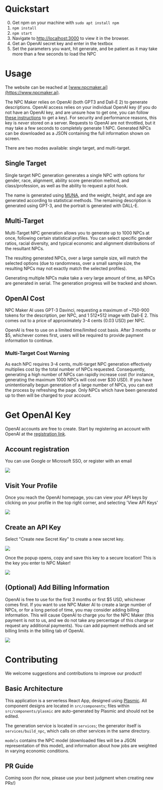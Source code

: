 # Quickstart

0. Get npm on your machine with `sudo apt install npm`
1. `npm install`
2. `npm start`
3. Navigate to [http://localhost:3000](http://localhost:3000) to view it in the browser.
4. Get an OpenAI secret key and enter in the textbox
5. Set the parameters you want, hit generate, and be patient as it may take more than a few seconds to load the NPC

# Usage

The website can be reached at [www.npcmaker.ai](https://www.npcmaker.ai). 

The NPC Maker relies on OpenAI (both GPT3 and Dall-E 2) to generate descriptions. OpenAI access relies on your individual
OpenAI key (if you do not have an OpenAI key, and are unsure how to get one, you can follow [these instructions](#get-openai-key) to get a key). 
For security and performance reasons, this key is *never* stored on a server. Requests to OpenAI are not throttled,
but it may take a few seconds to completely generate 1 NPC. Generated NPCs can be downloaded as a JSON containing the full
information shown on screen.

There are two modes available: single target, and multi-target.

## Single Target

Single target NPC generation generates a single NPC with options for gender, race, alignment, ability score generation
method, and class/profession, as well as the ability to request a plot hook.

The name is generated using [MUNA](https://github.com/ironarachne/muna), and the weight, height, and age are generated
according to statistical methods. The remaining description is generated using GPT-3, and the portrait is generated with DALL-E.

## Multi-Target

Multi-Target NPC generation allows you to generate up to 1000 NPCs at once, following certain statistical profiles. You
can select specific gender ratios, racial diversity, and typical economic and alignment distributions of the resultant
NPCs.

The resulting generated NPCs, over a large sample size, will match the selected options (due to randomness, over a small
sample size, the resulting NPCs may not exactly match the selected profiles). 

Generating multiple NPCs make take a very large amount of time, as NPCs are generated in serial. The generation progress
will be tracked and shown.

## OpenAI Cost

NPC Maker AI uses GPT-3 Davinci, requesting a maximum of ~750-900 tokens for the description, per NPC, and 1 512*512 image
with Dall-E 2. This comes out to a price of approximately 3-4 cents (0.03 USD) per NPC.

OpenAI is free to use on a limited time/limited cost basis. After 3 months or $5, whichever comes first, users will be
required to provide payment information to continue.

### Multi-Target Cost Warning

As each NPC requires 3-4 cents, multi-target NPC generation effectively multiplies cost by the total number of NPCs
requested. Consequently, generating a high number of NPCs can rapidly increase cost (for instance, generating the 
maximum 1000 NPCs will cost over $30 USD). If you have unintentionally begun generation of a large number of NPCs,
you can exit the process by refreshing the page. Only NPCs which have been generated up to then will be charged to your
account.

# Get OpenAI Key

OpenAI accounts are free to create. Start by registering an account with OpenAI at the [registration link](https://beta.openai.com/signup/).

## Account registration

You can use Google or Microsoft SSO, or register with an email

![](registration.PNG)

## Visit Your Profile

Once you reach the OpenAI homepage, you can view your API keys by clicking on your profile in the top right corner, and 
selecting 'View API Keys'

![](profile.png)

## Create an API Key

Select "Create new Secret Key" to create a new secret key.

![](keys.png)

Once the popup opens, copy and save this key to a secure location! This is the key you enter to NPC Maker!

![](keys2.png)

## (Optional) Add Billing Information

OpenAI is free to use for the first 3 months or first $5 USD, whichever comes first. If you want to use NPC Maker AI
to create a large number of NPCs, or for a long period of time, you may consider adding billing information. This
will cause OpenAI to charge you for the NPC Maker (this payment is not to us, and we do not take any percentage of this 
charge or request any additional payments). You can add payment methods and set billing limits in the billing tab of
OpenAI.

![](billing.png)

# Contributing

We welcome suggestions and contributions to improve our product!

## Basic Architecture

This application is a serverless React App, designed using [Plasmic](https://plasmic.app). All component designs are
located in `src/components`; files within `src/components/plasmic` are auto-generated by Plasmic and should not be
edited. 

The generation service is located in `services`; the generator itself is `services/build_npc`, which calls on other 
services in the same directory. 

`models` contains the NPC model (downloaded files will be a JSON representation of this model), and information about
how jobs are weighted in varying economic conditions.

## PR Guide

Coming soon (for now, please use your best judgment when creating new PRs!)
